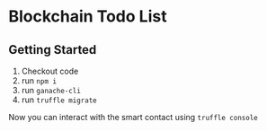 # Blockchain Todo List

## Getting Started
1. Checkout code
2. run `npm i`
3. run `ganache-cli` 
4. run `truffle migrate`

Now you can interact with the smart contact using `truffle console`


